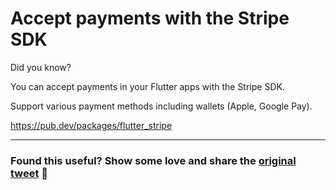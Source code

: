 # Accept payments with the Stripe SDK

Did you know?

You can accept payments in your Flutter apps with the Stripe SDK.

Support various payment methods including wallets (Apple, Google Pay).

https://pub.dev/packages/flutter_stripe

<!-- TODO: Add Video -->

---

### Found this useful? Show some love and share the [original tweet](https://twitter.com/biz84/status/1435932664821919751) 🙏